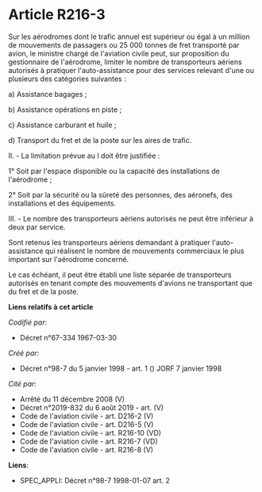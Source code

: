 # Article R216-3

Sur les aérodromes dont le trafic annuel est supérieur ou égal à un million de mouvements de passagers ou 25 000 tonnes de
fret transporté par avion, le ministre chargé de l'aviation civile peut, sur proposition du gestionnaire de l'aérodrome,
limiter le nombre de transporteurs aériens autorisés à pratiquer l'auto-assistance pour des services relevant d'une ou
plusieurs des catégories suivantes :

a) Assistance bagages ;

b) Assistance opérations en piste ;

c) Assistance carburant et huile ;

d) Transport du fret et de la poste sur les aires de trafic.

II. - La limitation prévue au I doit être justifiée :

1° Soit par l'espace disponible ou la capacité des installations de l'aérodrome ;

2° Soit par la sécurité ou la sûreté des personnes, des aéronefs, des installations et des équipements.

III. - Le nombre des transporteurs aériens autorisés ne peut être inférieur à deux par service.

Sont retenus les transporteurs aériens demandant à pratiquer l'auto-assistance qui réalisent le nombre de mouvements
commerciaux le plus important sur l'aérodrome concerné.

Le cas échéant, il peut être établi une liste séparée de transporteurs autorisés en tenant compte des mouvements d'avions ne
transportant que du fret et de la poste.

**Liens relatifs à cet article**

_Codifié par_:

  - Décret n°67-334 1967-03-30

_Créé par_:

  - Décret n°98-7 du 5 janvier 1998 - art. 1 () JORF 7 janvier 1998

_Cité par_:

  - Arrêté du 11 décembre 2008 (V)
  - Décret n°2019-832 du 6 août 2019 - art. (V)
  - Code de l'aviation civile - art. D216-2 (V)
  - Code de l'aviation civile - art. D216-5 (V)
  - Code de l'aviation civile - art. R216-10 (VD)
  - Code de l'aviation civile - art. R216-7 (VD)
  - Code de l'aviation civile - art. R216-8 (V)

**Liens**:

  - SPEC_APPLI: Décret n°98-7 1998-01-07 art. 2

